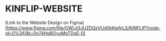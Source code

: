 # KINFLIP-WEBSITE




(Link to the Website Design on Figma)[https://www.figma.com/file/GWLd3JUZDQxVUd0kKwfnLS/KINFLIP?node-id=0%3A1&t=0n74HqBOyuMgTDqE-0]
